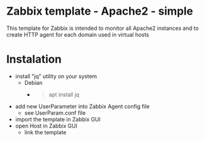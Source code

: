 # Zabbix template - Apache2 - simple
This template for Zabbix is intended to monitor all Apache2 instances and to create HTTP agent for each domain used in virtual hosts
# Instalation
- install "jq" utility on your system
  - Debian
    - >apt install jq
- add new UserParameter into Zabbix Agent config file
  - see UserParam.conf file
- import the template in Zabbix GUI
- open Host in Zabbix GUI
  - link the template
